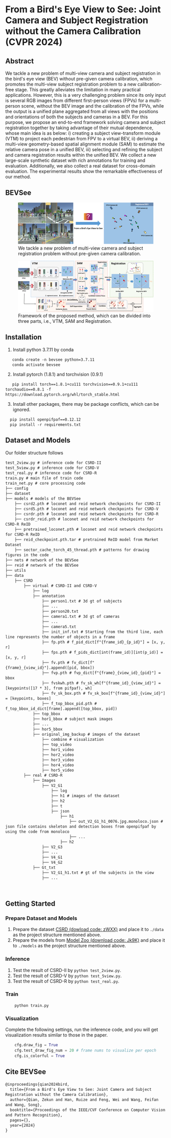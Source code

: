 
# From a Bird's Eye View to See: Joint Camera and Subject Registration without the Camera Calibration (CVPR 2024)

## Abstract
We tackle a new problem of multi-view camera and subject registration in the bird's eye view (BEV) without pre-given camera calibration, which promotes the multi-view subject registration problem to a new calibration-free stage. This greatly alleviates the limitation in many practical applications.
	However, this is a very challenging problem since its only input is several RGB images from different first-person views (FPVs) for a multi-person scene, without the BEV image and the calibration of the FPVs, while the output is a unified plane aggregated from all views with the positions and orientations of both the subjects and cameras in a BEV.
	For this purpose, we propose an end-to-end framework solving camera and subject registration together by taking advantage of their mutual dependence, whose main idea is as below: 
	i) creating a subject view-transform module (VTM) to project each pedestrian from FPV to a virtual BEV, ii) deriving a multi-view geometry-based spatial alignment module (SAM) to estimate the relative camera pose in a unified BEV, iii) selecting and refining the subject and camera registration results within the unified BEV.
	We collect a new large-scale synthetic dataset with rich annotations for training and evaluation. Additionally, we also collect a real dataset for cross-domain evaluation. 
	The experimental results show the remarkable effectiveness of our method. 

## BEVSee
<figure>
  <img src="figures/question.png" alt="question image" style="max-width: 100%;">
  <figcaption>We tackle a new problem of multi-view camera and subject registration problem without pre-given camera calibration.</figcaption>
</figure>

<figure>
  <img src="figures/framework.png" alt="framework image" style="max-width: 100%;">
  <figcaption>Framework of the proposed method, which can be divided into three parts, i.e., VTM, SAM and Registration.</figcaption>
</figure>


## Installation
1. Install python 3.7.11 by conda
```shell
   conda create -n bevsee python=3.7.11
   conda activate bevsee
```
2. Install pytorch (1.8.1) and torchvision (0.9.1)
```shell
   pip install torch==1.8.1+cu111 torchvision==0.9.1+cu111 torchaudio==0.8.1 -f https://download.pytorch.org/whl/torch_stable.html
```
3. Install other packages, there may be package conflicts, which can be ignored.
```shell
  pip install openpifpaf==0.12.12
  pip install -r requirements.txt
```

## Dataset and Models

Our folder structure follows

```
test_2view.py # inference code for CSRD-II
test_5view.py # inference code for CSRD-V
test_real.py # inference code for CSRD-R
train.py # main file of train code
train_net.py # core processing code
├── config
├── dataset 
├── models # models of the BEVSee
    ├── csrd2.pth # loconet and reid network checkpoints for CSRD-II
    ├── csrd5.pth # loconet and reid network checkpoints for CSRD-V
    ├── csrdr.pth # loconet and reid network checkpoints for CSRD-R
    ├── csrdr_reid.pth # loconet and reid network checkpoints for CSRD-R ReID
    ├── pretrained_loconet.pth # loconet and reid network checkpoints for CSRD-R ReID
    ├── reid_checkpoint.pth.tar # pretrained ReID model from Market Dataset
    ├── sector_cache_torch_45_thread.pth # patterns for drawing figures in the code
├── nets # network of the BEVSee
├── reid # network of the BEVSee
├── utils
├── data
    ├── CSRD
        ├── virtual # CSRD-II and CSRD-V
            ├── log
            ├── annotation
                ├── person1.txt # 3d gt of subjects
                ├── ...
                ├── person20.txt
                ├── camera1.txt # 3d gt of cameras
                ├── ...
                ├── camera5.txt
                ├── init_inf.txt # Starting from the third line, each line represents the number of objects in a frame
                ├── fp.pth # f_pid_dict[f"{frame_id}_{p_id}"] = [x, y, r]
                ├── fps.pth # f_pids_dict[int(frame_id)][int(p_id)] = [x, y, r]
                ├── fv.pth # fv_dict[f"{frame}_{view_id}"].append([pid, bbox])
                ├── fvp.pth # fvp_dict[f"{frame}_{view_id}_{pid}"] = bbox
                ├── fvskwh.pth # fv_sk_wh[f"{frame_id}_{view_id}"] = [keypoints([17 * 3], from pifpaf), wh]
                ├── fv_sk_box.pth # fv_sk_box[f"{frame_id}_{view_id}"] = [keypoints, boxes]
                ├── f_top_bbox_pid.pth # f_top_bbox_id_dict[frame].append([top_bbox, pid])
            ├── top_bbox
            ├── hor1_bbox # subject mask images
            ├── ...
            ├── hor5_bbox
            ├── original_img_backup # images of the dataset
                ├── combine # visualization
                ├── top_video 
                ├── hor1_video 
                ├── hor2_video
                ├── hor3_video
                ├── hor4_video
                ├── hor5_video
        ├── real # CSRD-R
            ├── Images
                ├── V2_G1
                    ├── log
                    ├── h1 # images of the dataset
                    ├── h2
                    ├── t
                    ├── json
                        ├── h1
                            ├── out_V2_G1_h1_0076.jpg.monoloco.json # json file contains skeleton and detection boxes from openpifpaf by using the code from monoloco
                            ├── ...
                        ├── h2
                ├── V2_G3
                ├── ...
                ├── V4_G1
                ├── V4_G2
            ├── Gt_txt
                ├── V2_G1_h1.txt # gt of the subjects in the view
                ├── ...
        
   
```


## Getting Started

### Prepare Dataset and Models

1. Prepare the dataset [CSRD (dowload code: zWXX)](https://pan.quark.cn/s/98dff41f009e) and place it to `./data` as the project structure mentioned above.
2. Prepare the models from [Model Zoo (download code: Jk9K)](https://pan.quark.cn/s/f06702cb5925) and place it to `./models` as the project structure mentioned above.

### Inference
1. Test the result of CSRD-II by `python test_2view.py`.
2. Test the result of CSRD-V by `python test_5view.py`.
3. Test the result of CSRD-R by `python test_real.py`.

### Train
```shell
    python train.py
```

### Visualization
Complete the following settings, run the inference code, and you will get visualization results similar to those in the paper.
```python
    cfg.draw_fig = True
    cfg.test_draw_fig_num = 20 # frame nums to visualize per epoch
    cfg.is_colorful = True
```


## Cite BEVSee

```
@inproceedings{qian2024bird,
  title={From a Bird's Eye View to See: Joint Camera and Subject Registration without the Camera Calibration},
  author={Qian, Zekun and Han, Ruize and Feng, Wei and Wang, Feifan and Wang, Song},
  booktitle={Proceedings of the IEEE/CVF Conference on Computer Vision and Pattern Recognition},
  pages={},
  year={2024}
}
```